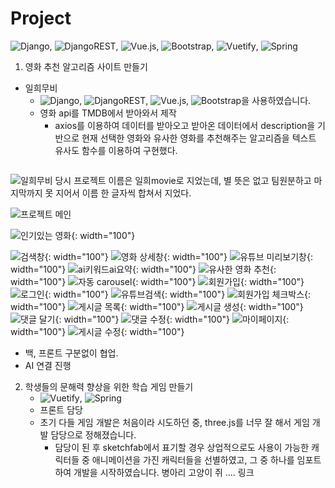 # Project

![Django](https://img.shields.io/badge/django-%23092E20.svg?style=for-the-badge&logo=django&logoColor=white), ![DjangoREST](https://img.shields.io/badge/DJANGO-REST-ff1709?style=for-the-badge&logo=django&logoColor=white&color=ff1709&labelColor=gray), ![Vue.js](https://img.shields.io/badge/vuejs-%2335495e.svg?style=for-the-badge&logo=vuedotjs&logoColor=%234FC08D), ![Bootstrap](https://img.shields.io/badge/bootstrap-%238511FA.svg?style=for-the-badge&logo=bootstrap&logoColor=white),
![Vuetify](https://img.shields.io/badge/Vuetify-1867C0?style=for-the-badge&logo=vuetify&logoColor=AEDDFF), ![Spring](https://img.shields.io/badge/spring-%236DB33F.svg?style=for-the-badge&logo=spring&logoColor=white)

1. 영화 추천 알고리즘 사이트 만들기
* 일희무비
    * ![Django](https://img.shields.io/badge/django-%23092E20.svg?style=for-the-badge&logo=django&logoColor=white), 	![DjangoREST](https://img.shields.io/badge/DJANGO-REST-ff1709?style=for-the-badge&logo=django&logoColor=white&color=ff1709&labelColor=gray), ![Vue.js](https://img.shields.io/badge/vuejs-%2335495e.svg?style=for-the-badge&logo=vuedotjs&logoColor=%234FC08D), ![Bootstrap](https://img.shields.io/badge/bootstrap-%238511FA.svg?style=for-the-badge&logo=bootstrap&logoColor=white)을 사용하였습니다.
    * 영화 api를 TMDB에서 받아와서 제작
        * axios를 이용하여 데이터를 받아오고 받아온 데이터에서 description을 기반으로 현재 선택한 영화와 유사한 영화를 추천해주는 알고리즘을 텍스트 유사도 함수를 이용하여 구현했다.
```py


```
    

![일희무비](/assets/01_movie/01_01_프로젝트메인01.png)
당시 프로젝트 이름은 일희movie로 지었는데, 별 뜻은 없고 팀원분하고 마지막까지 못 지어서 이름 한 글자씩 합쳐서 지었다.

![프로젝트 메인](/assets/01_movie/01_02_프로젝트메인02.png)


![인기있는 영화](image-8.png){: width="100"}

![검색창](image-2.png){: width="100"}
![영화 상세창](image-3.png){: width="100"}
![유튜브 미리보기창](image-4.png){: width="100"}
![ai키워드ai요약](image-5.png){: width="100"}
![유사한 영화 추천](image-6.png){: width="100"}
![자동 carousel](image-7.png){: width="100"}
![회원가입](image-9.png){: width="100"}
![로그인](image-10.png){: width="100"}
![유튜브검색](image-11.png){: width="100"}
![회원가입 체크박스](image-12.png){: width="100"}
![게시글 목록](image-13.png){: width="100"}
![게시글 생성](image-14.png){: width="100"}
![댓글 달기](image-15.png){: width="100"}
![댓글 수정](image-16.png){: width="100"}
![마이페이지](image-17.png){: width="100"}
![게시글 수정](image-18.png){: width="100"}

* 백, 프론트 구분없이 협업.
* AI 연결 진행



2. 학생들의 문해력 향상을 위한 학습 게임 만들기
    * ![Vuetify](https://img.shields.io/badge/Vuetify-1867C0?style=for-the-badge&logo=vuetify&logoColor=AEDDFF), ![Spring](https://img.shields.io/badge/spring-%236DB33F.svg?style=for-the-badge&logo=spring&logoColor=white)
    * 프론트 담당
    * 초기 다들 게임 개발은 처음이라 시도하던 중, three.js를 너무 잘 해서 게임 개발 담당으로 정해졌습니다.
        * 담당이 된 후 sketchfab에서 표기할 경우 상업적으로도 사용이 가능한 캐릭터들 중 애니메이션을 가진 캐릭터들을 선별하였고, 그 중 하나를 임포트 하여 개발을 시작하였습니다.
병아리
고양이
쥐
....
링크




